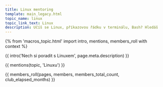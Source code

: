 ```yaml
---
title: Linux mentoring
template: main_legacy.html
topic_name: linux
topic_link_text: Linux
description: Učíš se Linux, příkazovou řádku v terminálu, Bash? Hledáš někoho zkušenějšího, kdo ti poradí, když se zasekneš? Kdo ti ukáže správné postupy a nasměruje tě na kvalitní návody nebo kurzy?
---
```

{% from 'macros_topic.html' import intro, mentions, members_roll with context %}

{{ intro('Nech si poradit s Linuxem', page.meta.description) }}

{{ mentions(topic, 'Linuxu') }}

{{ members_roll(pages, members, members_total_count, club_elapsed_months) }}
